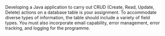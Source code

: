 Developing a Java application to carry out CRUD (Create, Read, Update, Delete) actions on a database table is your assignment. To 
accommodate diverse types of information, the table should include a variety of field types. You must also incorporate email capability, error 
management, error tracking, and logging for the programme.
